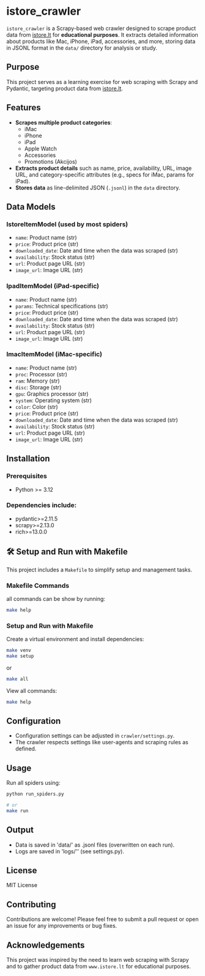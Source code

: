 # istore_crawler

`istore_crawler` is a Scrapy-based web crawler designed to scrape product data
from [istore.lt](https://www.istore.lt) for **educational purposes**.
It extracts detailed information about products like Mac, iPhone, iPad,
accessories, and more, storing data in JSONL format in the `data/` directory
for analysis or study.

## Purpose
This project serves as a learning exercise for web scraping with Scrapy and Pydantic,
targeting product data from [istore.lt](https://www.istore.lt).

## Features
- **Scrapes multiple product categories**:
  - iMac
  - iPhone
  - iPad
  - Apple Watch
  - Accessories
  - Promotions (Akcijos)
- **Extracts product details** such as name, price, availability, URL, image URL,
and category-specific attributes (e.g., specs for iMac, params for iPad).
- **Stores data** as line-delimited JSON (`.jsonl`) in the `data` directory.

## Data Models

### IstoreItemModel (used by most spiders)
- `name`: Product name (str)
- `price`: Product price (str)
- `downloaded_date`: Date and time when the data was scraped (str)
- `availability`: Stock status (str)
- `url`: Product page URL (str)
- `image_url`: Image URL (str)

### IpadItemModel (iPad-specific)
- `name`: Product name (str)
- `params`: Technical specifications (str)
- `price`: Product price (str)
- `downloaded_date`: Date and time when the data was scraped (str)
- `availability`: Stock status (str)
- `url`: Product page URL (str)
- `image_url`: Image URL (str)

### ImacItemModel (iMac-specific)
- `name`: Product name (str)
- `proc`: Processor (str)
- `ram`: Memory (str)
- `disc`: Storage (str)
- `gpu`: Graphics processor (str)
- `system`: Operating system (str)
- `color`: Color (str)
- `price`: Product price (str)
- `downloaded_date`: Date and time when the data was scraped (str)
- `availability`: Stock status (str)
- `url`: Product page URL (str)
- `image_url`: Image URL (str)

##  Installation

### Prerequisites
- Python >= 3.12

### Dependencies include:
- pydantic>=2.11.5
- scrapy>=2.13.0
- rich>=13.0.0

## 🛠 Setup and Run with Makefile

This project includes a `Makefile` to simplify setup and management tasks.

### Makefile Commands
all commands can be show by running:
```bash
make help
```

### Setup and Run with Makefile
Create a virtual environment and install dependencies:
```bash
make venv
make setup
```
or
```bash
make all
```
View all commands:
```bash
make help
```

## Configuration
- Configuration settings can be adjusted in `crawler/settings.py`.
- The crawler respects settings like user-agents and scraping rules as defined.

## Usage
Run all spiders using:
```bash
python run_spiders.py

# or
make run
```

## Output
- Data is saved in 'data/' as .jsonl files (overwritten on each run).
- Logs are saved in 'logs/'' (see settings.py).

## License
MIT License

## Contributing
Contributions are welcome! Please feel free to submit a pull request or open
an issue for any improvements or bug fixes.

## Acknowledgements
This project was inspired by the need to learn web scraping with Scrapy and
to gather product data from `www.istore.lt` for educational purposes.
